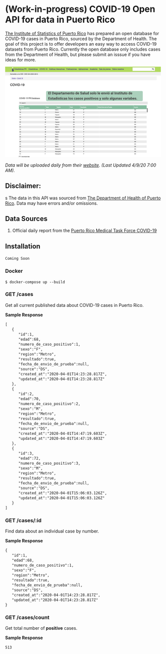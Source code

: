 # (Work-in-progress) COVID-19 Open API for data in Puerto Rico

[The Institute of Statistics of Puerto Rico](https://estadisticas.pr/en) has prepared an open database for COVID-19 cases in Puerto Rico, sourced by the Department of Health. The goal of this project is to offer developers an easy way to access COVID-19 datasets from Puerto Rico. Currently the open database only includes cases from the Department of Health, but please submit an isssue if you have ideas for more.

![screenshot of covid-19 dataset](docs/covid19database.png)

*Data will be uploaded daily from their [website](https://estadisticas.pr/en/covid-19). (Last Updated 4/9/20 7:00 AM).*

## **Disclaimer:**
s
The data in this API was sourced from [The Department of Health of Puerto Rico](http://salud.gov.pr/). Data may have errors and/or omissions.

## Data Sources

1. Official daily report from the [Puerto Rico Medical Task Force COVID-19](data/README.md)

## Installation

```Coming Soon```

### Docker

```
$ docker-compose up --build
```

### GET /cases

Get all current published data about COVID-19 cases in Puerto Rico.

**Sample Response**

```
[
   {
      "id":1,
      "edad":68,
      "numero_de_caso_positivo":1,
      "sexo":"F",
      "region":"Metro",
      "resultado":true,
      "fecha_de_envio_de_prueba":null,
      "source":"DS",
      "created_at":"2020-04-01T14:23:28.817Z",
      "updated_at":"2020-04-01T14:23:28.817Z"
   },
   {
      "id":2,
      "edad":70,
      "numero_de_caso_positivo":2,
      "sexo":"M",
      "region":"Metro",
      "resultado":true,
      "fecha_de_envio_de_prueba":null,
      "source":"DS",
      "created_at":"2020-04-01T14:47:19.603Z",
      "updated_at":"2020-04-01T14:47:19.603Z"
   },
   {
      "id":3,
      "edad":72,
      "numero_de_caso_positivo":3,
      "sexo":"M",
      "region":"Metro",
      "resultado":true,
      "fecha_de_envio_de_prueba":null,
      "source":"DS",
      "created_at":"2020-04-01T15:06:03.126Z",
      "updated_at":"2020-04-01T15:06:03.126Z"
   }
]
```

### GET /cases/:id

Find data about an individual case by number.

**Sample Response**

```
{
   "id":1,
   "edad":68,
   "numero_de_caso_positivo":1,
   "sexo":"F",
   "region":"Metro",
   "resultado":true,
   "fecha_de_envio_de_prueba":null,
   "source":"DS",
   "created_at":"2020-04-01T14:23:28.817Z",
   "updated_at":"2020-04-01T14:23:28.817Z"
}
```

### GET /cases/count

Get total number of **positive** cases.

**Sample Response**

```
513
```
